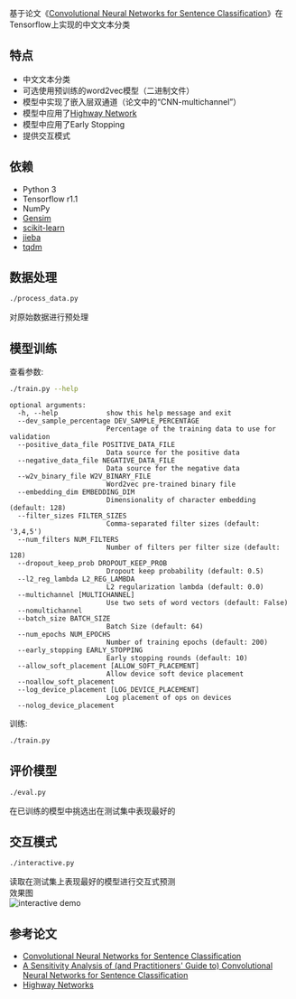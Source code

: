 基于论文《[Convolutional Neural Networks for Sentence Classification](http://arxiv.org/abs/1408.5882)》在Tensorflow上实现的中文文本分类

## 特点
- 中文文本分类
- 可选使用预训练的word2vec模型（二进制文件）
- 模型中实现了嵌入层双通道（论文中的“CNN-multichannel”）
- 模型中应用了[Highway Network](https://arxiv.org/abs/1505.00387)
- 模型中应用了Early Stopping
- 提供交互模式

## 依赖

- Python 3
- Tensorflow r1.1
- NumPy
- [Gensim](https://radimrehurek.com/gensim/)
- [scikit-learn](http://scikit-learn.org/stable/index.html)
- [jieba](https://pypi.python.org/pypi/jieba/)
- [tqdm](https://pypi.python.org/pypi/tqdm)

## 数据处理
```bash
./process_data.py
```
对原始数据进行预处理

## 模型训练

查看参数:

```bash
./train.py --help
```

```
optional arguments:
  -h, --help            show this help message and exit
  --dev_sample_percentage DEV_SAMPLE_PERCENTAGE
                        Percentage of the training data to use for validation
  --positive_data_file POSITIVE_DATA_FILE
                        Data source for the positive data
  --negative_data_file NEGATIVE_DATA_FILE
                        Data source for the negative data
  --w2v_binary_file W2V_BINARY_FILE
                        Word2vec pre-trained binary file
  --embedding_dim EMBEDDING_DIM
                        Dimensionality of character embedding (default: 128)
  --filter_sizes FILTER_SIZES
                        Comma-separated filter sizes (default: '3,4,5')
  --num_filters NUM_FILTERS
                        Number of filters per filter size (default: 128)
  --dropout_keep_prob DROPOUT_KEEP_PROB
                        Dropout keep probability (default: 0.5)
  --l2_reg_lambda L2_REG_LAMBDA
                        L2 regularization lambda (default: 0.0)
  --multichannel [MULTICHANNEL]
                        Use two sets of word vectors (default: False)
  --nomultichannel
  --batch_size BATCH_SIZE
                        Batch Size (default: 64)
  --num_epochs NUM_EPOCHS
                        Number of training epochs (default: 200)
  --early_stopping EARLY_STOPPING
                        Early stopping rounds (default: 10)
  --allow_soft_placement [ALLOW_SOFT_PLACEMENT]
                        Allow device soft device placement
  --noallow_soft_placement
  --log_device_placement [LOG_DEVICE_PLACEMENT]
                        Log placement of ops on devices
  --nolog_device_placement

```

训练:

```bash
./train.py
```

## 评价模型
```bash
./eval.py
```
在已训练的模型中挑选出在测试集中表现最好的


## 交互模式
```bash
./interactive.py
```
读取在测试集上表现最好的模型进行交互式预测<br>
效果图<br>
![interactive demo](https://github.com/lianwj/cnn-text-classification-tf/blob/master/screenshots/interactive_demo.png)


## 参考论文
- [Convolutional Neural Networks for Sentence Classification](http://arxiv.org/abs/1408.5882)
- [A Sensitivity Analysis of (and Practitioners' Guide to) Convolutional Neural Networks for Sentence Classification](http://arxiv.org/abs/1510.03820)
- [Highway Networks](https://arxiv.org/abs/1505.00387)
